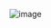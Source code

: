 ![image](https://github.com/HolbyFPV/HolbyFPV/assets/61704528/2f58969d-ecdb-4797-8a74-4369647e6411)
